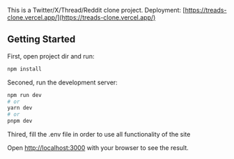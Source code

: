 This is a Twitter/X/Thread/Reddit clone project.
Deployment: [https://treads-clone.vercel.app/](https://treads-clone.vercel.app/)

## Getting Started

First, open project dir and run:

```bash
npm install
```

Seconed, run the development server:

```bash
npm run dev
# or
yarn dev
# or
pnpm dev
```

Thired, fill the .env file in order to use all functionality of the site

Open [http://localhost:3000](http://localhost:3000) with your browser to see the result.

